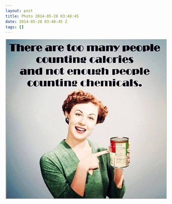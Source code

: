```yaml
---
layout: post
title: Photo 2014-05-28 03:48:45
date: 2014-05-28 03:48:45 Z
tags: []
---
```

![](/media/2014/05/87069971984.jpg)

